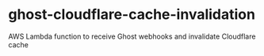 # ghost-cloudflare-cache-invalidation
AWS Lambda function to receive Ghost webhooks and invalidate Cloudflare cache
